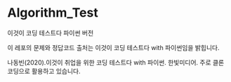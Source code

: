 # Algorithm_Test
이것이 코딩 테스트다 파이썬 버전

이 레포의 문제와 정답코드 출처는 이것이 코딩 테스트다 with 파이썬임을 밝힙니다.

나동빈(2020).이것이 취업을 위한 코딩 테스트다 with 파이썬. 한빛미디어.
주로 클론 코딩으로 활용하고 있습니다.
